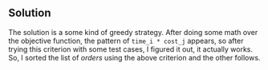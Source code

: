 Solution
---

The solution is a some kind of greedy strategy. After doing some math over
the objective function, the pattern of `time_i * cost_j` appears, so
after trying this criterion with some test cases, I figured it out,
it actually works. So, I sorted the list of *orders* using the above
criterion and the other follows.
